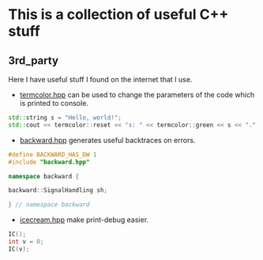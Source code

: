 # This is a collection of useful C++ stuff

## 3rd_party

Here I have useful stuff I found on the internet that I use.

* [termcolor.hpp](https://github.com/ikalnytskyi/termcolor) can be used to change the parameters of the code which is printed to console.
```cpp
std::string s = "Hello, world!";
std::cout << termcolor::reset << "s: " << termcolor::green << s << "." << endl;
```

* [backward.hpp](https://github.com/bombela/backward-cpp) generates useful backtraces on errors.
```cpp
#define BACKWARD_HAS_DW 1
#include "backward.hpp"

namespace backward {

backward::SignalHandling sh;

} // namespace backward
```

* [icecream.hpp](https://github.com/renatoGarcia/icecream-cpp) make print-debug easier.
```cpp
IC();
int v = 0;
IC(v);
```
